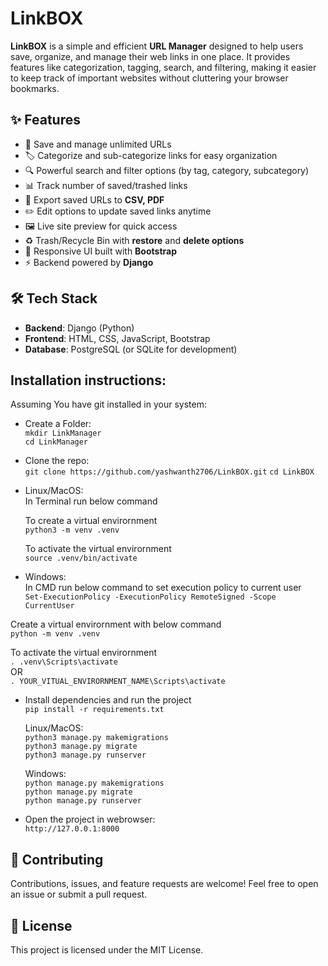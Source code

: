 # LinkBOX  

**LinkBOX** is a simple and efficient **URL Manager** designed to help users save, organize, and manage their web links in one place. It provides features like categorization, tagging, search, and filtering, making it easier to keep track of important websites without cluttering your browser bookmarks.  

## ✨ Features  

- 📌 Save and manage unlimited URLs  
- 🏷️ Categorize and sub-categorize links for easy organization  
- 🔍 Powerful search and filter options (by tag, category, subcategory)
- 📊 Track number of saved/trashed links 
- 📑 Export saved URLs to **CSV, PDF**
- ✏️ Edit options to update saved links anytime
- 🖼️ Live site preview for quick access  
- ♻️ Trash/Recycle Bin with **restore** and **delete options**  
- 📱 Responsive UI built with **Bootstrap**  
- ⚡ Backend powered by **Django**  

## 🛠️ Tech Stack  

- **Backend**: Django (Python)  
- **Frontend**: HTML, CSS, JavaScript, Bootstrap  
- **Database**: PostgreSQL (or SQLite for development)  

## Installation instructions:
Assuming You have git installed in your system:

- Create a Folder: \
  `mkdir LinkManager` \
  `cd LinkManager` 

- Clone the repo: \
  `git clone https://github.com/yashwanth2706/LinkBOX.git`
  `cd LinkBOX`

- Linux/MacOS: \
  In Terminal run below command 
  
  To create a virtual envirornment \
  `python3 -m venv .venv` 
  
  To activate the virtual envirornment \
  `source .venv/bin/activate`

- Windows: \
 In CMD run below command to set execution policy to current user \
  `Set-ExecutionPolicy -ExecutionPolicy RemoteSigned -Scope CurrentUser` 
  
 Create a virtual envirornment with below command \
  `python -m venv .venv` 
  
  To activate the virtual envirornment \
  `. .venv\Scripts\activate` \
  OR \
  `. YOUR_VITUAL_ENVIRORNMENT_NAME\Scripts\activate`

- Install dependencies and run the project \
  `pip install -r requirements.txt` 
  
  Linux/MacOS: \
  `python3 manage.py makemigrations` \
  `python3 manage.py migrate` \
  `python3 manage.py runserver` 
  
  Windows: \
  `python manage.py makemigrations` \
  `python manage.py migrate` \
  `python manage.py runserver`
  
- Open the project in webrowser: \
  `http://127.0.0.1:8000`

## 🤝 Contributing
Contributions, issues, and feature requests are welcome!
Feel free to open an issue or submit a pull request.

## 📜 License
This project is licensed under the MIT License.

